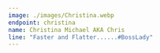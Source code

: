 ```yaml
---
image: ./images/Christina.webp
endpoint: christina
name: Christina Michael AKA Chris
line: "Faster and Flatter......#BossLady"
---
```

